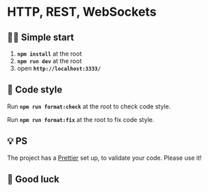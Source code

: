 # HTTP, REST, WebSockets

## 🏃‍♂️ Simple start

1. **`npm install`** at the root
2. **`npm run dev`** at the root
3. open **`http://localhost:3333/`**

## 🧹 Code style

Run **`npm run format:check`** at the root to check code style.

Run **`npm run format:fix`** at the root to fix code style.

## 💡 PS

The project has a [Prettier](https://prettier.io/) set up, to validate your code.
Please use it!

## 🤞 Good luck
